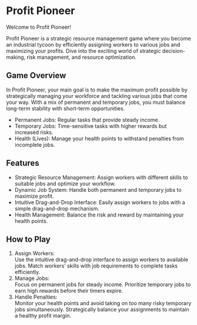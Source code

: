 # Profit Pioneer

Welcome to Profit Pioneer!

Profit Pioneer is a strategic resource management game where you become an industrial tycoon by efficiently assigning workers to various jobs and maximizing your profits. Dive into the exciting world of strategic decision-making, risk management, and resource optimization.

## Game Overview
In Profit Pioneer, your main goal is to make the maximum profit possible by strategically managing your workforce and tackling various jobs that come your way. With a mix of permanent and temporary jobs, you must balance long-term stability with short-term opportunities.

* Permanent Jobs: Regular tasks that provide steady income.
* Temporary Jobs: Time-sensitive tasks with higher rewards but increased risks.
* Health (Lives): Manage your health points to withstand penalties from incomplete jobs.
## Features
* Strategic Resource Management: Assign workers with different skills to suitable jobs and optimize your workflow.
* Dynamic Job System: Handle both permanent and temporary jobs to maximize profit.
* Intuitive Drag-and-Drop Interface: Easily assign workers to jobs with a simple drag-and-drop mechanism.
* Health Management: Balance the risk and reward by maintaining your health points.
## How to Play
1. Assign Workers: <br />Use the intuitive drag-and-drop interface to assign workers to available jobs.
Match workers’ skills with job requirements to complete tasks efficiently.
2. Manage Jobs: <br />Focus on permanent jobs for steady income.
Prioritize temporary jobs to earn high rewards before their timers expire.
3. Handle Penalties:<br />Monitor your health points and avoid taking on too many risky temporary jobs simultaneously.
Strategically balance your assignments to maintain a healthy profit margin.
